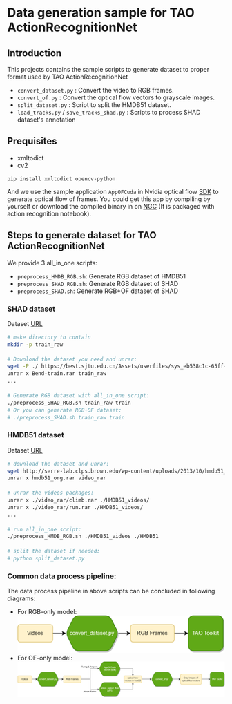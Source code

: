 # Data generation sample for TAO ActionRecognitionNet

## Introduction
This projects contains the sample scripts to generate dataset to proper format used by TAO ActionRecognitionNet

- `convert_dataset.py` : Convert the video to RGB frames.
- `convert_of.py` : Convert the optical flow vectors to grayscale images.  
- `split_dataset.py` : Script to split the HMDB51 dataset.
- `load_tracks.py` / `save_tracks_shad.py` : Scripts to process SHAD dataset's annotation


## Prequisites
 - xmltodict
 - cv2

```
pip install xmltodict opencv-python
```

And we use the sample application `AppOFCuda` in Nvidia optical flow [SDK](https://developer.nvidia.com/opticalflow-sdk) to generate optical flow of frames. You could get this app by compiling by yourself or download the compiled binary in on [NGC](https://catalog.ngc.nvidia.com/orgs/nvidia/teams/tao/resources/cv_samples/version) (It is packaged with action recognition notebook). 

## Steps to generate dataset for TAO ActionRecognitionNet
We provide 3 all_in_one scripts:

- `preprocess_HMDB_RGB.sh`: Generate RGB dataset of HMDB51
- `preprocess_SHAD_RGB.sh`: Generate RGB dataset of SHAD
- `preprocess_SHAD.sh`: Generate RGB+OF dataset of SHAD

### SHAD dataset

Dataset [URL](https://best.sjtu.edu.cn/Data/View/990)

```sh
# make directory to contain 
mkdir -p train_raw

# Download the dataset you need and unrar:
wget -P ./ https://best.sjtu.edu.cn/Assets/userfiles/sys_eb538c1c-65ff-4e82-8e6a-a1ef01127fed/files/ZIP/Bend-train.rar
unrar x Bend-train.rar train_raw
...

# Generate RGB dataset with all_in_one script:
./preprocess_SHAD_RGB.sh train_raw train
# Or you can generate RGB+OF dataset:
# ./preprocess_SHAD.sh train_raw train

``` 

### HMDB51 dataset

Dataset [URL](https://serre-lab.clps.brown.edu/resource/hmdb-a-large-human-motion-database/)

```sh
# download the dataset and unrar:
wget http://serre-lab.clps.brown.edu/wp-content/uploads/2013/10/hmdb51_org.rar
unrar x hmdb51_org.rar video_rar

# unrar the videos packages:
unrar x ./video_rar/climb.rar ./HMDB51_videos/
unrar x ./video_rar/run.rar ./HMDB51_videos/
...

# run all_in_one script:
./preprocess_HMDB_RGB.sh ./HMDB51_videos ./HMDB51

# split the dataset if needed:
# python split_dataset.py

```

### Common data process pipeline:
The data process pipeline in above scripts can be concluded in following diagrams:
- For RGB-only model:
![rgb_only_pipe](resources/rgb_preprocess_pipe.png)
- For OF-only model:
![of_only_pipe](resources/of_preprocess_pipe.png)